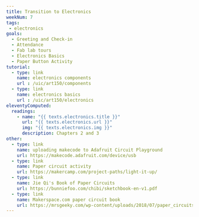 ```yaml
---
title: Transition to Electronics
weekNum: 7
tags:
 - electronics 
goals:
  - Greeting and Check-in
  - Attendance
  - Fab lab tours
  - Electronics Basics
  - Paper Button Activity
tutorial: 
  - type: link
    name: electronics components
    url : /uic/art150/components
  - type: link
    name: electronics basics
    url : /uic/art150/electronics   
eleventyComputed:
  readings:
    - name: "{{ texts.electronics.title }}"
      url: "{{ texts.electronics.url }}"
      img: "{{ texts.electronics.img }}"
      description: Chapters 2 and 3
other:
  - type: link
    name: uploading makecode to Adafruit Circuit Playground
    url: https://makecode.adafruit.com/device/usb
  - type: link
    name: Paper circuit activity
    url: https://makercamp.com/project-paths/light-it-up/
  - type: link
    name: Jie Qi's Book of Paper Circuits
    url: https://bunniefoo.com/chibi/sketchbook-en-v1.pdf
  - type: link
    name: Makerspace.com paper circuit book
    url: https://mrsgeeky.com/wp-content/uploads/2018/07/paper_circuits_for_makerspaces__1_-3.pdf
---
```

